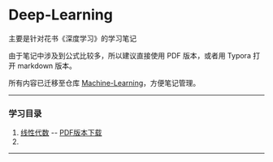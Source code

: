 # Deep-Learning
主要是针对花书《深度学习》的学习笔记

由于笔记中涉及到公式比较多，所以建议直接使用 PDF 版本，或者用 Typora 打开 markdown 版本。

所有内容已迁移至仓库 [Machine-Learning](https://github.com/blueberryc/Machine-Learning)，方便笔记管理。

---



### 学习目录

1. [线性代数](./Chapter01_线性代数/Chapter01_线性代数.md) -- [PDF版本下载](https://github.com/blueberryc/Deep-Learning/raw/master/Chapter01_%E7%BA%BF%E6%80%A7%E4%BB%A3%E6%95%B0/Chapter01_%E7%BA%BF%E6%80%A7%E4%BB%A3%E6%95%B0.pdf)
2. 

---

